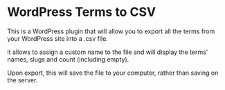# WordPress Terms to CSV

This is a WordPress plugin that will allow you to export all the terms from your WordPress site into a .csv file.

it allows to assign a custom name to the file and will display the terms' names, slugs and count (including empty).

Upon export, this will save the file to your computer, rather than saving on the server.